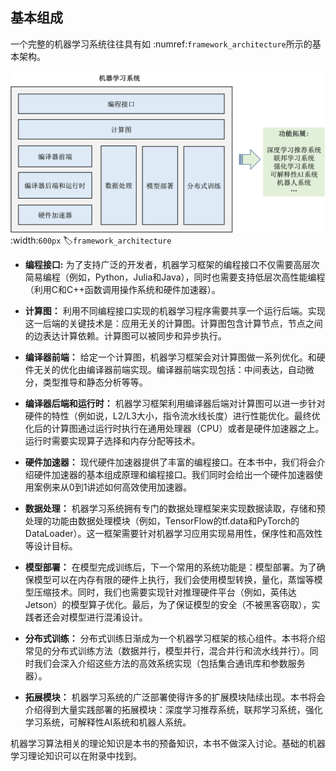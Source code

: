 ## 基本组成

一个完整的机器学习系统往往具有如 :numref:`framework_architecture`所示的基本架构。

![机器学习框架基本构成](../img/ch01/framework_architecture.png)
:width:`600px`
:label:`framework_architecture`

-   **编程接口:** 为了支持广泛的开发者，机器学习框架的编程接口不仅需要高层次简易编程（例如，Python，Julia和Java），同时也需要支持低层次高性能编程（利用C和C++函数调用操作系统和硬件加速器）。

-   **计算图：**
    利用不同编程接口实现的机器学习程序需要共享一个运行后端。实现这一后端的关键技术是：应用无关的计算图。计算图包含计算节点，节点之间的边表达计算依赖。计算图可以被同步和异步执行。

-   **编译器前端：**
    给定一个计算图，机器学习框架会对计算图做一系列优化。和硬件无关的优化由编译器前端实现。编译器前端实现包括：中间表达，自动微分，类型推导和静态分析等等。

-   **编译器后端和运行时：**
    机器学习框架利用编译器后端对计算图可以进一步针对硬件的特性（例如说，L2/L3大小，指令流水线长度）进行性能优化。最终优化后的计算图通过运行时执行在通用处理器（CPU）或者是硬件加速器之上。运行时需要实现算子选择和内存分配等技术。

-   **硬件加速器：**
    现代硬件加速器提供了丰富的编程接口。在本书中，我们将会介绍硬件加速器的基本组成原理和编程接口。我们同时会给出一个硬件加速器使用案例来从0到1讲述如何高效使用加速器。

-   **数据处理：**
    机器学习系统拥有专门的数据处理框架来实现数据读取，存储和预处理的功能由数据处理模块（例如，TensorFlow的tf.data和PyTorch的DataLoader）。这一框架需要针对机器学习应用实现易用性，保序性和高效性等设计目标。

-   **模型部署：**
    在模型完成训练后，下一个常用的系统功能是：模型部署。为了确保模型可以在内存有限的硬件上执行，我们会使用模型转换，量化，蒸馏等模型压缩技术。同时，我们也需要实现针对推理硬件平台（例如，英伟达Jetson）的模型算子优化。最后，为了保证模型的安全（不被黑客窃取），实践者还会对模型进行混淆设计。

-   **分布式训练：**
    分布式训练日渐成为一个机器学习框架的核心组件。本书将介绍常见的分布式训练方法（数据并行，模型并行，混合并行和流水线并行）。同时我们会深入介绍这些方法的高效系统实现（包括集合通讯库和参数服务器）。

-   **拓展模块：** 
    机器学习系统的广泛部署使得许多的扩展模块陆续出现。本书将会介绍得到大量实践部署的拓展模块：深度学习推荐系统，联邦学习系统，强化学习系统，可解释性AI系统和机器人系统。

机器学习算法相关的理论知识是本书的预备知识，本书不做深入讨论。基础的机器学习理论知识可以在附录中找到。